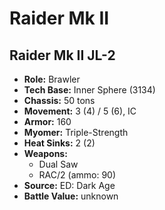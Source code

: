 # Raider Mk II
## Raider Mk II JL-2
- **Role:** Brawler
- **Tech Base:** Inner Sphere (3134)
- **Chassis:** 50 tons
- **Movement:** 3 (4) / 5 (6), IC
- **Armor:** 160
- **Myomer:** Triple-Strength
- **Heat Sinks:** 2 (2)
- **Weapons:**
  - Dual Saw
  - RAC/2 (ammo: 90)
- **Source:** ED: Dark Age
- **Battle Value:** unknown


